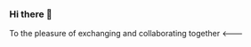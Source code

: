 ### Hi there 👋

<!--I'm Tina, I'm  a student of D-Clic Sayna. It's a digital school to learn all digital jobs with a good family spirit.
- 🔭 I’m interested in code but I am not developper ,
- 🌱 I’m currently learning all thing about development and specificaly how to learn it.
-

- How to reach me: tinafanirisoa@gmail.com 

---> To the pleasure of exchanging and  collaborating together   <---
